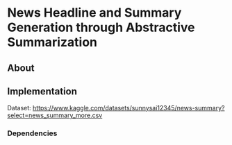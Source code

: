 # News Headline and Summary Generation through Abstractive Summarization

## About

## Implementation
Dataset: https://www.kaggle.com/datasets/sunnysai12345/news-summary?select=news_summary_more.csv

### Dependencies

